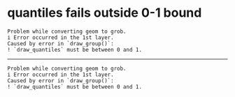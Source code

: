# quantiles fails outside 0-1 bound

    Problem while converting geom to grob.
    i Error occurred in the 1st layer.
    Caused by error in `draw_group()`:
    ! `draw_quantiles` must be between 0 and 1.

---

    Problem while converting geom to grob.
    i Error occurred in the 1st layer.
    Caused by error in `draw_group()`:
    ! `draw_quantiles` must be between 0 and 1.

